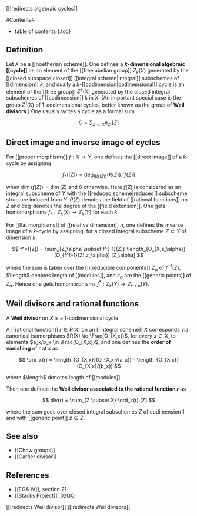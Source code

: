 [[!redirects algebraic cycles]]

#Contents#
* table of contents
{:toc}

## Definition

Let $X$ be a [[noetherian scheme]].  One defines a **$k$-dimensional algebraic [[cycle]]** as an element of the [[free abelian group]] $Z_k(X)$ generated by the [[closed subspace|closed]] [[integral scheme|integral]] subschemes of [[dimension]] $k$, and dually a $k$-[[codimension|codimensional]] cycle is an element of the [[free group]] $Z^k(X)$ generated by the closed integral subschemes of [[codimension]] $k$ in $X$.  (An important special case is the group $Z^1(X)$ of 1-codimensional cycles, better known as the group of **Weil divisors**.)  One usually writes a cycle as a formal sum

$$ C = \sum_{Z \subset X} n_Z.[Z] $$

## Direct image and inverse image of cycles

For [[proper morphisms]] $f : X \to Y$, one defines the [[direct image]] of a $k$-cycle by assigning

$$ f_*([Z]) = \deg_{R(f(Z))}(R(Z)) . [f(Z)] $$

when $\dim(f(Z)) = \dim(Z)$ and 0 otherwise.  Here $f(Z)$ is considered as an integral subscheme of $Y$ with the [[reduced scheme|reduced]] subscheme structure induced from $Y$.  $R(Z)$ denotes the field of [[rational functions]] on $Z$ and $\deg$ denotes the degree of the [[field extension]].  One gets homomorphisms $f_* : Z_k(X) \to Z_k(Y)$ for each $k$.

For [[flat morphisms]] of [[relative dimension]] $n$, one defines the inverse image of a $k$-cycle by assigning, for a closed integral subscheme $Z \subset Y$ of dimension $k$,

$$ f^*([Z]) = \sum_{Z_\alpha \subset f^{-1}(Z)} \length_{O_{X,z_\alpha}}(O_{f^{-1}(Z),z_\alpha}) [Z_\alpha] $$

where the sum is taken over the [[irreducible components]] $Z_\alpha$ of $f^{-1}(Z)$, $\length$ denotes length of [[modules]], and $z_\alpha$ are the [[generic points]] of $Z_\alpha$.  Hence one gets homomorphisms $f^* : Z_k(Y) \to Z_{k+n}(Y)$.

## Weil divisors and rational functions

A **Weil divisor** on $X$ is a 1-codimensional cycle.

A [[rational function]] $r \in R(X)$ on an [[integral scheme]] $X$ corresponds via canonical isomorphisms $R(X) \to \Frac(O_{X,x})$, for every $x \in X$, to elements $a_x/b_x \in \Frac(O_{X,x})$, and one defines the **order of vanishing** of $r$ at $x$ as

$$ \ord_x(r) = \length_{O_{X,x}}(O_{X,x}/(a_x)) - \length_{O_{X,x}}(O_{X,x}/(b_x)) $$

where $\length$ denotes length of [[modules]].

Then one defines the **Weil divisor associated to the rational function $r$** as

$$ div(r) = \sum_{Z \subset X} \ord_z(r).[Z] $$

where the sum goes over closed integral subschemes $Z$ of codimension 1 and with [[generic point]] $z \in Z$.

## See also

* [[Chow groups]]
* [[Cartier divisor]]

## References

* [[EGA IV]], section 21
* [[Stacks Project]], [02QQ](http://stacks.math.columbia.edu/tag/02QQ)

[[!redirects Weil divisor]]
[[!redirects Weil divisors]]